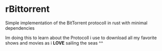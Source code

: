 # rBittorrent

Simple implementation of the BitTorrent protocoll in rust with minimal dependencies

Im doing this to learn about the Protocoll i use to download all my favorite shows and movies as i **LOVE** sailing the seas ^^
